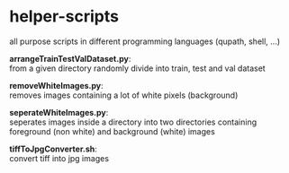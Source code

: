 # helper-scripts
all purpose scripts in different programming languages (qupath, shell, ...)

**arrangeTrainTestValDataset.py**:  
	from a given directory randomly divide into train, test and val dataset
	
**removeWhiteImages.py**:  
	removes images containing a lot of white pixels (background)

**seperateWhiteImages.py**:  
	seperates images inside a directory into two directories containing foreground (non white) and background (white) images

**tiffToJpgConverter.sh**:  
	convert tiff into jpg images 
